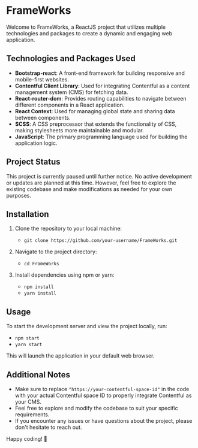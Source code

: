 # FrameWorks

Welcome to FrameWorks, a ReactJS project that utilizes multiple technologies and packages to create a dynamic and engaging web application.

## Technologies and Packages Used

- **Bootstrap-react**: A front-end framework for building responsive and mobile-first websites.
- **Contentful Client Library**: Used for integrating Contentful as a content management system (CMS) for fetching data.
- **React-router-dom**: Provides routing capabilities to navigate between different components in a React application.
- **React Context**: Used for managing global state and sharing data between components.
- **SCSS**: A CSS preprocessor that extends the functionality of CSS, making stylesheets more maintainable and modular.
- **JavaScript**: The primary programming language used for building the application logic.

## Project Status

This project is currently paused until further notice. No active development or updates are planned at this time. However, feel free to explore the existing codebase and make modifications as needed for your own purposes.

## Installation

1. Clone the repository to your local machine:

   - `git clone https://github.com/your-username/FrameWorks.git`

2. Navigate to the project directory:

   - `cd FrameWorks`

3. Install dependencies using npm or yarn:

   - `npm install`
   - `yarn install`

## Usage

To start the development server and view the project locally, run:

- `npm start`
- `yarn start`

This will launch the application in your default web browser.

## Additional Notes

- Make sure to replace `"https://your-contentful-space-id"` in the code with your actual Contentful space ID to properly integrate Contentful as your CMS.
- Feel free to explore and modify the codebase to suit your specific requirements.
- If you encounter any issues or have questions about the project, please don't hesitate to reach out.

Happy coding! 🚀

